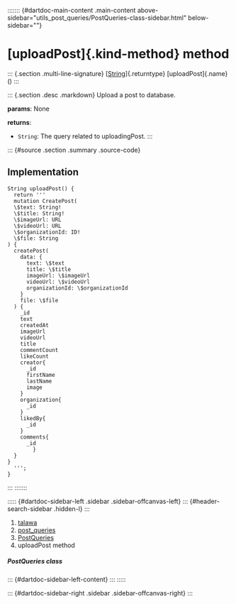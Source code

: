 ::::::: {#dartdoc-main-content .main-content above-sidebar="utils_post_queries/PostQueries-class-sidebar.html" below-sidebar=""}
<div>

# [uploadPost]{.kind-method} method

</div>

::: {.section .multi-line-signature}
[[String](https://api.flutter.dev/flutter/dart-core/String-class.html)]{.returntype}
[uploadPost]{.name}()
:::

::: {.section .desc .markdown}
Upload a post to database.

**params**: None

**returns**:

-   `String`: The query related to uploadingPost.
:::

::: {#source .section .summary .source-code}
## Implementation

``` language-dart
String uploadPost() {
  return '''
  mutation CreatePost(
  \$text: String!
  \$title: String!
  \$imageUrl: URL
  \$videoUrl: URL
  \$organizationId: ID!
  \$file: String
) {
  createPost(
    data: {
      text: \$text
      title: \$title
      imageUrl: \$imageUrl
      videoUrl: \$videoUrl
      organizationId: \$organizationId
    }
    file: \$file
  ) {
    _id
    text
    createdAt
    imageUrl
    videoUrl
    title
    commentCount
    likeCount
    creator{
      _id
      firstName
      lastName
      image
    }
    organization{
      _id
    }
    likedBy{
      _id
    }
    comments{
      _id
        }
  }
}
  ''';
}
```
:::
:::::::

::::: {#dartdoc-sidebar-left .sidebar .sidebar-offcanvas-left}
::: {#header-search-sidebar .hidden-l}
:::

1.  [talawa](../../index.html)
2.  [post_queries](../../utils_post_queries/)
3.  [PostQueries](../../utils_post_queries/PostQueries-class.html)
4.  uploadPost method

##### PostQueries class

::: {#dartdoc-sidebar-left-content}
:::
:::::

::: {#dartdoc-sidebar-right .sidebar .sidebar-offcanvas-right}
:::

